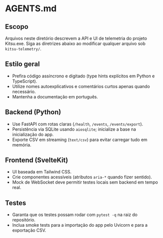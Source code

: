 # AGENTS.md

## Escopo
Arquivos neste diretório descrevem a API e UI de telemetria do projeto Kitsu.exe. Siga as diretrizes abaixo ao modificar qualquer arquivo sob `kitsu-telemetry/`.

## Estilo geral
- Prefira código assíncrono e digitado (type hints explícitos em Python e TypeScript).
- Utilize nomes autoexplicativos e comentários curtos apenas quando necessário.
- Mantenha a documentação em português.

## Backend (Python)
- Use FastAPI com rotas claras (`/health`, `/events`, `/events/export`).
- Persistência via SQLite usando `aiosqlite`; inicialize a base na inicialização do app.
- Exporte CSV em streaming (`text/csv`) para evitar carregar tudo em memória.

## Frontend (SvelteKit)
- UI baseada em Tailwind CSS.
- Crie componentes acessíveis (atributos `aria-*` quando fizer sentido).
- Mock de WebSocket deve permitir testes locais sem backend em tempo real.

## Testes
- Garanta que os testes possam rodar com `pytest -q` na raiz do repositório.
- Inclua smoke tests para a importação do app pelo Uvicorn e para a exportação CSV.
